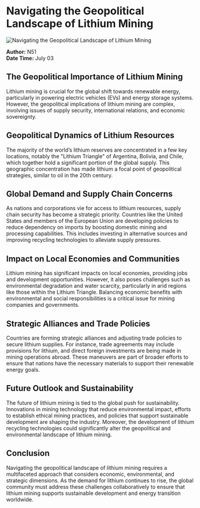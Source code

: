 # Navigating the Geopolitical Landscape of Lithium Mining

![Navigating the Geopolitical Landscape of Lithium Mining](https://uploads-ssl.webflow.com/665f9886cd4e586a9a14dc8c/6698a66877f79444c6ddd668_Navigating%20the%20Geopolitical%20Landscape%20of%20Lithium%20Mining.png)

**Author:** N51  
**Date Time:** July 03

## The Geopolitical Importance of Lithium Mining

Lithium mining is crucial for the global shift towards renewable energy, particularly in powering electric vehicles (EVs) and energy storage systems. However, the geopolitical implications of lithium mining are complex, involving issues of supply security, international relations, and economic sovereignty.

## Geopolitical Dynamics of Lithium Resources

The majority of the world’s lithium reserves are concentrated in a few key locations, notably the "Lithium Triangle" of Argentina, Bolivia, and Chile, which together hold a significant portion of the global supply. This geographic concentration has made lithium a focal point of geopolitical strategies, similar to oil in the 20th century.

## Global Demand and Supply Chain Concerns

As nations and corporations vie for access to lithium resources, supply chain security has become a strategic priority. Countries like the United States and members of the European Union are developing policies to reduce dependency on imports by boosting domestic mining and processing capabilities. This includes investing in alternative sources and improving recycling technologies to alleviate supply pressures.

## Impact on Local Economies and Communities

Lithium mining has significant impacts on local economies, providing jobs and development opportunities. However, it also poses challenges such as environmental degradation and water scarcity, particularly in arid regions like those within the Lithium Triangle. Balancing economic benefits with environmental and social responsibilities is a critical issue for mining companies and governments.

## Strategic Alliances and Trade Policies

Countries are forming strategic alliances and adjusting trade policies to secure lithium supplies. For instance, trade agreements may include provisions for lithium, and direct foreign investments are being made in mining operations abroad. These maneuvers are part of broader efforts to ensure that nations have the necessary materials to support their renewable energy goals.

## Future Outlook and Sustainability

The future of lithium mining is tied to the global push for sustainability. Innovations in mining technology that reduce environmental impact, efforts to establish ethical mining practices, and policies that support sustainable development are shaping the industry. Moreover, the development of lithium recycling technologies could significantly alter the geopolitical and environmental landscape of lithium mining.

## Conclusion

Navigating the geopolitical landscape of lithium mining requires a multifaceted approach that considers economic, environmental, and strategic dimensions. As the demand for lithium continues to rise, the global community must address these challenges collaboratively to ensure that lithium mining supports sustainable development and energy transition worldwide.